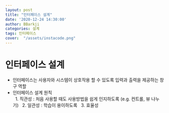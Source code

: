 ```yaml
---
layout: post
title: "인터페이스 설계"
date: '2020-12-24 14:30:00'
author: BBarkji
categories: 설계
tags: 인터페이스
cover:  "/assets/instacode.png"
---
```




# 인터페이스 설계    
* 인터페이스는 사용자와 시스템이 상호작용 할 수 있도록 입력과 출력을 제공하는 창구 역할
* 인터페이스 설계 원칙                     
&nbsp;	1. 직관성 : 처음 사용할 때도 사용방법을 쉽게 인지하도록 (e.g. 컨트롤, 뷰 나누기)
&nbsp;	2. 일관성 : 학습이 용이하도록
&nbsp;	3. 효율성
